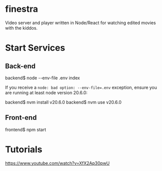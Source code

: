 # finestra
Video server and player written in Node/React for watching edited movies with the kiddos.

# Start Services

## Back-end

  backend$ node --env-file .env index

If you receive a `node: bad option: --env-file=.env` exception, ensure you are running at least node version 20.6.0:

  backend$ nvm install v20.6.0
  backend$ nvm use v20.6.0


## Front-end

  frontend$ npm start

# Tutorials
https://www.youtube.com/watch?v=XfX2Ap30pwU
